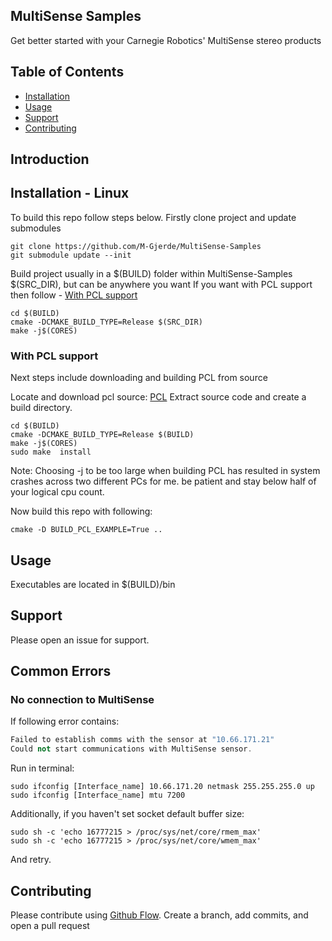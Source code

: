 ## MultiSense Samples

Get better started with your Carnegie Robotics' MultiSense stereo products

## Table of Contents

- [Installation](#installation)
- [Usage](#usage)
- [Support](#support)
- [Contributing](#contributing)

## Introduction


## Installation - Linux

To build this repo follow steps below.
Firstly clone project and update submodules

```shell
git clone https://github.com/M-Gjerde/MultiSense-Samples
git submodule update --init
```
Build project usually in a $(BUILD) folder within MultiSense-Samples $(SRC_DIR), but can be anywhere you want
If you want with PCL support then follow - [With PCL support](#WithPCLsupport)
```shell
cd $(BUILD)
cmake -DCMAKE_BUILD_TYPE=Release $(SRC_DIR)
make -j$(CORES)
```


### With PCL support
Next steps include downloading and building PCL from source

Locate and download pcl source: [PCL](https://pcl.readthedocs.io/projects/tutorials/en/latest/compiling_pcl_posix.html)
Extract source code and create a build directory.

``` shell
cd $(BUILD)
cmake -DCMAKE_BUILD_TYPE=Release $(BUILD) 
make -j$(CORES)
sudo make  install
```
Note: Choosing -j to be too large when building PCL has resulted in system crashes across two different PCs for me. be patient and stay below half of your logical cpu count.

Now build this repo with following:

``` shell
cmake -D BUILD_PCL_EXAMPLE=True ..

```

## Usage

Executables are located in $(BUILD)/bin


## Support

Please open an issue for support.

## Common Errors
### No connection to MultiSense
If following error contains:
``` c++
Failed to establish comms with the sensor at "10.66.171.21"
Could not start communications with MultiSense sensor.
```
Run in terminal:
``` shell
sudo ifconfig [Interface_name] 10.66.171.20 netmask 255.255.255.0 up
sudo ifconfig [Interface_name] mtu 7200
```
Additionally, if you haven't set socket default buffer size:
``` shell
sudo sh -c 'echo 16777215 > /proc/sys/net/core/rmem_max'
sudo sh -c 'echo 16777215 > /proc/sys/net/core/wmem_max'
```
And retry.

## Contributing



Please contribute using [Github Flow](https://guides.github.com/introduction/flow/). Create a branch, add commits, and open a pull request
